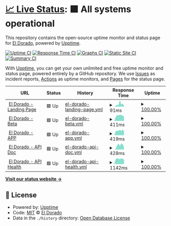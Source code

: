 # [📈 Live Status](https://eldoradoio.github.io/upptime): <!--live status--> **🟩 All systems operational**

This repository contains the open-source uptime monitor and status page for [El Dorado](https://eldoradoio.github.io/upptime), powered by [Upptime](https://github.com/upptime/upptime).

[![Uptime CI](https://github.com/eldoradoio/upptime/workflows/Uptime%20CI/badge.svg)](https://github.com/eldoradoio/upptime/actions?query=workflow%3A%22Uptime+CI%22)
[![Response Time CI](https://github.com/eldoradoio/upptime/workflows/Response%20Time%20CI/badge.svg)](https://github.com/eldoradoio/upptime/actions?query=workflow%3A%22Response+Time+CI%22)
[![Graphs CI](https://github.com/eldoradoio/upptime/workflows/Graphs%20CI/badge.svg)](https://github.com/eldoradoio/upptime/actions?query=workflow%3A%22Graphs+CI%22)
[![Static Site CI](https://github.com/eldoradoio/upptime/workflows/Static%20Site%20CI/badge.svg)](https://github.com/eldoradoio/upptime/actions?query=workflow%3A%22Static+Site+CI%22)
[![Summary CI](https://github.com/eldoradoio/upptime/workflows/Summary%20CI/badge.svg)](https://github.com/eldoradoio/upptime/actions?query=workflow%3A%22Summary+CI%22)

With [Upptime](https://upptime.js.org), you can get your own unlimited and free uptime monitor and status page, powered entirely by a GitHub repository. We use [Issues](https://github.com/eldoradoio/upptime/issues) as incident reports, [Actions](https://github.com/eldoradoio/upptime/actions) as uptime monitors, and [Pages](https://eldoradoio.github.io/upptime) for the status page.

<!--start: status pages-->
<!-- This summary is generated by Upptime (https://github.com/upptime/upptime) -->
<!-- Do not edit this manually, your changes will be overwritten -->
<!-- prettier-ignore -->
| URL | Status | History | Response Time | Uptime |
| --- | ------ | ------- | ------------- | ------ |
| <img alt="" src="https://icons.duckduckgo.com/ip3/eldorado.io.ico" height="13"> [El Dorado - Landing Page](https://eldorado.io/) | 🟩 Up | [el-dorado-landing-page.yml](https://github.com/eldoradoio/upptime/commits/HEAD/history/el-dorado-landing-page.yml) | <details><summary><img alt="Response time graph" src="./graphs/el-dorado-landing-page/response-time-week.png" height="20"> 91ms</summary><br><a href="https://eldoradoio.github.io/upptime/history/el-dorado-landing-page"><img alt="Response time 111" src="https://img.shields.io/endpoint?url=https%3A%2F%2Fraw.githubusercontent.com%2Feldoradoio%2Fupptime%2FHEAD%2Fapi%2Fel-dorado-landing-page%2Fresponse-time.json"></a><br><a href="https://eldoradoio.github.io/upptime/history/el-dorado-landing-page"><img alt="24-hour response time 35" src="https://img.shields.io/endpoint?url=https%3A%2F%2Fraw.githubusercontent.com%2Feldoradoio%2Fupptime%2FHEAD%2Fapi%2Fel-dorado-landing-page%2Fresponse-time-day.json"></a><br><a href="https://eldoradoio.github.io/upptime/history/el-dorado-landing-page"><img alt="7-day response time 91" src="https://img.shields.io/endpoint?url=https%3A%2F%2Fraw.githubusercontent.com%2Feldoradoio%2Fupptime%2FHEAD%2Fapi%2Fel-dorado-landing-page%2Fresponse-time-week.json"></a><br><a href="https://eldoradoio.github.io/upptime/history/el-dorado-landing-page"><img alt="30-day response time 135" src="https://img.shields.io/endpoint?url=https%3A%2F%2Fraw.githubusercontent.com%2Feldoradoio%2Fupptime%2FHEAD%2Fapi%2Fel-dorado-landing-page%2Fresponse-time-month.json"></a><br><a href="https://eldoradoio.github.io/upptime/history/el-dorado-landing-page"><img alt="1-year response time 116" src="https://img.shields.io/endpoint?url=https%3A%2F%2Fraw.githubusercontent.com%2Feldoradoio%2Fupptime%2FHEAD%2Fapi%2Fel-dorado-landing-page%2Fresponse-time-year.json"></a></details> | <details><summary><a href="https://eldoradoio.github.io/upptime/history/el-dorado-landing-page">100.00%</a></summary><a href="https://eldoradoio.github.io/upptime/history/el-dorado-landing-page"><img alt="All-time uptime 99.98%" src="https://img.shields.io/endpoint?url=https%3A%2F%2Fraw.githubusercontent.com%2Feldoradoio%2Fupptime%2FHEAD%2Fapi%2Fel-dorado-landing-page%2Fuptime.json"></a><br><a href="https://eldoradoio.github.io/upptime/history/el-dorado-landing-page"><img alt="24-hour uptime 100.00%" src="https://img.shields.io/endpoint?url=https%3A%2F%2Fraw.githubusercontent.com%2Feldoradoio%2Fupptime%2FHEAD%2Fapi%2Fel-dorado-landing-page%2Fuptime-day.json"></a><br><a href="https://eldoradoio.github.io/upptime/history/el-dorado-landing-page"><img alt="7-day uptime 100.00%" src="https://img.shields.io/endpoint?url=https%3A%2F%2Fraw.githubusercontent.com%2Feldoradoio%2Fupptime%2FHEAD%2Fapi%2Fel-dorado-landing-page%2Fuptime-week.json"></a><br><a href="https://eldoradoio.github.io/upptime/history/el-dorado-landing-page"><img alt="30-day uptime 100.00%" src="https://img.shields.io/endpoint?url=https%3A%2F%2Fraw.githubusercontent.com%2Feldoradoio%2Fupptime%2FHEAD%2Fapi%2Fel-dorado-landing-page%2Fuptime-month.json"></a><br><a href="https://eldoradoio.github.io/upptime/history/el-dorado-landing-page"><img alt="1-year uptime 99.98%" src="https://img.shields.io/endpoint?url=https%3A%2F%2Fraw.githubusercontent.com%2Feldoradoio%2Fupptime%2FHEAD%2Fapi%2Fel-dorado-landing-page%2Fuptime-year.json"></a></details>
| <img alt="" src="https://icons.duckduckgo.com/ip3/beta.eldorado.io.ico" height="13"> [El Dorado - Beta](https://beta.eldorado.io) | 🟩 Up | [el-dorado-beta.yml](https://github.com/eldoradoio/upptime/commits/HEAD/history/el-dorado-beta.yml) | <details><summary><img alt="Response time graph" src="./graphs/el-dorado-beta/response-time-week.png" height="20"> 411ms</summary><br><a href="https://eldoradoio.github.io/upptime/history/el-dorado-beta"><img alt="Response time 446" src="https://img.shields.io/endpoint?url=https%3A%2F%2Fraw.githubusercontent.com%2Feldoradoio%2Fupptime%2FHEAD%2Fapi%2Fel-dorado-beta%2Fresponse-time.json"></a><br><a href="https://eldoradoio.github.io/upptime/history/el-dorado-beta"><img alt="24-hour response time 340" src="https://img.shields.io/endpoint?url=https%3A%2F%2Fraw.githubusercontent.com%2Feldoradoio%2Fupptime%2FHEAD%2Fapi%2Fel-dorado-beta%2Fresponse-time-day.json"></a><br><a href="https://eldoradoio.github.io/upptime/history/el-dorado-beta"><img alt="7-day response time 411" src="https://img.shields.io/endpoint?url=https%3A%2F%2Fraw.githubusercontent.com%2Feldoradoio%2Fupptime%2FHEAD%2Fapi%2Fel-dorado-beta%2Fresponse-time-week.json"></a><br><a href="https://eldoradoio.github.io/upptime/history/el-dorado-beta"><img alt="30-day response time 438" src="https://img.shields.io/endpoint?url=https%3A%2F%2Fraw.githubusercontent.com%2Feldoradoio%2Fupptime%2FHEAD%2Fapi%2Fel-dorado-beta%2Fresponse-time-month.json"></a><br><a href="https://eldoradoio.github.io/upptime/history/el-dorado-beta"><img alt="1-year response time 454" src="https://img.shields.io/endpoint?url=https%3A%2F%2Fraw.githubusercontent.com%2Feldoradoio%2Fupptime%2FHEAD%2Fapi%2Fel-dorado-beta%2Fresponse-time-year.json"></a></details> | <details><summary><a href="https://eldoradoio.github.io/upptime/history/el-dorado-beta">100.00%</a></summary><a href="https://eldoradoio.github.io/upptime/history/el-dorado-beta"><img alt="All-time uptime 99.98%" src="https://img.shields.io/endpoint?url=https%3A%2F%2Fraw.githubusercontent.com%2Feldoradoio%2Fupptime%2FHEAD%2Fapi%2Fel-dorado-beta%2Fuptime.json"></a><br><a href="https://eldoradoio.github.io/upptime/history/el-dorado-beta"><img alt="24-hour uptime 100.00%" src="https://img.shields.io/endpoint?url=https%3A%2F%2Fraw.githubusercontent.com%2Feldoradoio%2Fupptime%2FHEAD%2Fapi%2Fel-dorado-beta%2Fuptime-day.json"></a><br><a href="https://eldoradoio.github.io/upptime/history/el-dorado-beta"><img alt="7-day uptime 100.00%" src="https://img.shields.io/endpoint?url=https%3A%2F%2Fraw.githubusercontent.com%2Feldoradoio%2Fupptime%2FHEAD%2Fapi%2Fel-dorado-beta%2Fuptime-week.json"></a><br><a href="https://eldoradoio.github.io/upptime/history/el-dorado-beta"><img alt="30-day uptime 100.00%" src="https://img.shields.io/endpoint?url=https%3A%2F%2Fraw.githubusercontent.com%2Feldoradoio%2Fupptime%2FHEAD%2Fapi%2Fel-dorado-beta%2Fuptime-month.json"></a><br><a href="https://eldoradoio.github.io/upptime/history/el-dorado-beta"><img alt="1-year uptime 100.00%" src="https://img.shields.io/endpoint?url=https%3A%2F%2Fraw.githubusercontent.com%2Feldoradoio%2Fupptime%2FHEAD%2Fapi%2Fel-dorado-beta%2Fuptime-year.json"></a></details>
| <img alt="" src="https://icons.duckduckgo.com/ip3/app.eldorado.io.ico" height="13"> [El Dorado - APP](https://app.eldorado.io) | 🟩 Up | [el-dorado-app.yml](https://github.com/eldoradoio/upptime/commits/HEAD/history/el-dorado-app.yml) | <details><summary><img alt="Response time graph" src="./graphs/el-dorado-app/response-time-week.png" height="20"> 419ms</summary><br><a href="https://eldoradoio.github.io/upptime/history/el-dorado-app"><img alt="Response time 418" src="https://img.shields.io/endpoint?url=https%3A%2F%2Fraw.githubusercontent.com%2Feldoradoio%2Fupptime%2FHEAD%2Fapi%2Fel-dorado-app%2Fresponse-time.json"></a><br><a href="https://eldoradoio.github.io/upptime/history/el-dorado-app"><img alt="24-hour response time 326" src="https://img.shields.io/endpoint?url=https%3A%2F%2Fraw.githubusercontent.com%2Feldoradoio%2Fupptime%2FHEAD%2Fapi%2Fel-dorado-app%2Fresponse-time-day.json"></a><br><a href="https://eldoradoio.github.io/upptime/history/el-dorado-app"><img alt="7-day response time 419" src="https://img.shields.io/endpoint?url=https%3A%2F%2Fraw.githubusercontent.com%2Feldoradoio%2Fupptime%2FHEAD%2Fapi%2Fel-dorado-app%2Fresponse-time-week.json"></a><br><a href="https://eldoradoio.github.io/upptime/history/el-dorado-app"><img alt="30-day response time 415" src="https://img.shields.io/endpoint?url=https%3A%2F%2Fraw.githubusercontent.com%2Feldoradoio%2Fupptime%2FHEAD%2Fapi%2Fel-dorado-app%2Fresponse-time-month.json"></a><br><a href="https://eldoradoio.github.io/upptime/history/el-dorado-app"><img alt="1-year response time 418" src="https://img.shields.io/endpoint?url=https%3A%2F%2Fraw.githubusercontent.com%2Feldoradoio%2Fupptime%2FHEAD%2Fapi%2Fel-dorado-app%2Fresponse-time-year.json"></a></details> | <details><summary><a href="https://eldoradoio.github.io/upptime/history/el-dorado-app">100.00%</a></summary><a href="https://eldoradoio.github.io/upptime/history/el-dorado-app"><img alt="All-time uptime 100.00%" src="https://img.shields.io/endpoint?url=https%3A%2F%2Fraw.githubusercontent.com%2Feldoradoio%2Fupptime%2FHEAD%2Fapi%2Fel-dorado-app%2Fuptime.json"></a><br><a href="https://eldoradoio.github.io/upptime/history/el-dorado-app"><img alt="24-hour uptime 100.00%" src="https://img.shields.io/endpoint?url=https%3A%2F%2Fraw.githubusercontent.com%2Feldoradoio%2Fupptime%2FHEAD%2Fapi%2Fel-dorado-app%2Fuptime-day.json"></a><br><a href="https://eldoradoio.github.io/upptime/history/el-dorado-app"><img alt="7-day uptime 100.00%" src="https://img.shields.io/endpoint?url=https%3A%2F%2Fraw.githubusercontent.com%2Feldoradoio%2Fupptime%2FHEAD%2Fapi%2Fel-dorado-app%2Fuptime-week.json"></a><br><a href="https://eldoradoio.github.io/upptime/history/el-dorado-app"><img alt="30-day uptime 100.00%" src="https://img.shields.io/endpoint?url=https%3A%2F%2Fraw.githubusercontent.com%2Feldoradoio%2Fupptime%2FHEAD%2Fapi%2Fel-dorado-app%2Fuptime-month.json"></a><br><a href="https://eldoradoio.github.io/upptime/history/el-dorado-app"><img alt="1-year uptime 100.00%" src="https://img.shields.io/endpoint?url=https%3A%2F%2Fraw.githubusercontent.com%2Feldoradoio%2Fupptime%2FHEAD%2Fapi%2Fel-dorado-app%2Fuptime-year.json"></a></details>
| <img alt="" src="https://icons.duckduckgo.com/ip3/api.eldorado.io.ico" height="13"> [El Dorado - API Doc](https://api.eldorado.io) | 🟩 Up | [el-dorado-api-doc.yml](https://github.com/eldoradoio/upptime/commits/HEAD/history/el-dorado-api-doc.yml) | <details><summary><img alt="Response time graph" src="./graphs/el-dorado-api-doc/response-time-week.png" height="20"> 428ms</summary><br><a href="https://eldoradoio.github.io/upptime/history/el-dorado-api-doc"><img alt="Response time 499" src="https://img.shields.io/endpoint?url=https%3A%2F%2Fraw.githubusercontent.com%2Feldoradoio%2Fupptime%2FHEAD%2Fapi%2Fel-dorado-api-doc%2Fresponse-time.json"></a><br><a href="https://eldoradoio.github.io/upptime/history/el-dorado-api-doc"><img alt="24-hour response time 257" src="https://img.shields.io/endpoint?url=https%3A%2F%2Fraw.githubusercontent.com%2Feldoradoio%2Fupptime%2FHEAD%2Fapi%2Fel-dorado-api-doc%2Fresponse-time-day.json"></a><br><a href="https://eldoradoio.github.io/upptime/history/el-dorado-api-doc"><img alt="7-day response time 428" src="https://img.shields.io/endpoint?url=https%3A%2F%2Fraw.githubusercontent.com%2Feldoradoio%2Fupptime%2FHEAD%2Fapi%2Fel-dorado-api-doc%2Fresponse-time-week.json"></a><br><a href="https://eldoradoio.github.io/upptime/history/el-dorado-api-doc"><img alt="30-day response time 443" src="https://img.shields.io/endpoint?url=https%3A%2F%2Fraw.githubusercontent.com%2Feldoradoio%2Fupptime%2FHEAD%2Fapi%2Fel-dorado-api-doc%2Fresponse-time-month.json"></a><br><a href="https://eldoradoio.github.io/upptime/history/el-dorado-api-doc"><img alt="1-year response time 499" src="https://img.shields.io/endpoint?url=https%3A%2F%2Fraw.githubusercontent.com%2Feldoradoio%2Fupptime%2FHEAD%2Fapi%2Fel-dorado-api-doc%2Fresponse-time-year.json"></a></details> | <details><summary><a href="https://eldoradoio.github.io/upptime/history/el-dorado-api-doc">100.00%</a></summary><a href="https://eldoradoio.github.io/upptime/history/el-dorado-api-doc"><img alt="All-time uptime 100.00%" src="https://img.shields.io/endpoint?url=https%3A%2F%2Fraw.githubusercontent.com%2Feldoradoio%2Fupptime%2FHEAD%2Fapi%2Fel-dorado-api-doc%2Fuptime.json"></a><br><a href="https://eldoradoio.github.io/upptime/history/el-dorado-api-doc"><img alt="24-hour uptime 100.00%" src="https://img.shields.io/endpoint?url=https%3A%2F%2Fraw.githubusercontent.com%2Feldoradoio%2Fupptime%2FHEAD%2Fapi%2Fel-dorado-api-doc%2Fuptime-day.json"></a><br><a href="https://eldoradoio.github.io/upptime/history/el-dorado-api-doc"><img alt="7-day uptime 100.00%" src="https://img.shields.io/endpoint?url=https%3A%2F%2Fraw.githubusercontent.com%2Feldoradoio%2Fupptime%2FHEAD%2Fapi%2Fel-dorado-api-doc%2Fuptime-week.json"></a><br><a href="https://eldoradoio.github.io/upptime/history/el-dorado-api-doc"><img alt="30-day uptime 100.00%" src="https://img.shields.io/endpoint?url=https%3A%2F%2Fraw.githubusercontent.com%2Feldoradoio%2Fupptime%2FHEAD%2Fapi%2Fel-dorado-api-doc%2Fuptime-month.json"></a><br><a href="https://eldoradoio.github.io/upptime/history/el-dorado-api-doc"><img alt="1-year uptime 100.00%" src="https://img.shields.io/endpoint?url=https%3A%2F%2Fraw.githubusercontent.com%2Feldoradoio%2Fupptime%2FHEAD%2Fapi%2Fel-dorado-api-doc%2Fuptime-year.json"></a></details>
| <img alt="" src="https://icons.duckduckgo.com/ip3/api.eldorado.io.ico" height="13"> [El Dorado - API Health](https://api.eldorado.io/api/clock) | 🟩 Up | [el-dorado-api-health.yml](https://github.com/eldoradoio/upptime/commits/HEAD/history/el-dorado-api-health.yml) | <details><summary><img alt="Response time graph" src="./graphs/el-dorado-api-health/response-time-week.png" height="20"> 1142ms</summary><br><a href="https://eldoradoio.github.io/upptime/history/el-dorado-api-health"><img alt="Response time 954" src="https://img.shields.io/endpoint?url=https%3A%2F%2Fraw.githubusercontent.com%2Feldoradoio%2Fupptime%2FHEAD%2Fapi%2Fel-dorado-api-health%2Fresponse-time.json"></a><br><a href="https://eldoradoio.github.io/upptime/history/el-dorado-api-health"><img alt="24-hour response time 1000" src="https://img.shields.io/endpoint?url=https%3A%2F%2Fraw.githubusercontent.com%2Feldoradoio%2Fupptime%2FHEAD%2Fapi%2Fel-dorado-api-health%2Fresponse-time-day.json"></a><br><a href="https://eldoradoio.github.io/upptime/history/el-dorado-api-health"><img alt="7-day response time 1142" src="https://img.shields.io/endpoint?url=https%3A%2F%2Fraw.githubusercontent.com%2Feldoradoio%2Fupptime%2FHEAD%2Fapi%2Fel-dorado-api-health%2Fresponse-time-week.json"></a><br><a href="https://eldoradoio.github.io/upptime/history/el-dorado-api-health"><img alt="30-day response time 1063" src="https://img.shields.io/endpoint?url=https%3A%2F%2Fraw.githubusercontent.com%2Feldoradoio%2Fupptime%2FHEAD%2Fapi%2Fel-dorado-api-health%2Fresponse-time-month.json"></a><br><a href="https://eldoradoio.github.io/upptime/history/el-dorado-api-health"><img alt="1-year response time 954" src="https://img.shields.io/endpoint?url=https%3A%2F%2Fraw.githubusercontent.com%2Feldoradoio%2Fupptime%2FHEAD%2Fapi%2Fel-dorado-api-health%2Fresponse-time-year.json"></a></details> | <details><summary><a href="https://eldoradoio.github.io/upptime/history/el-dorado-api-health">100.00%</a></summary><a href="https://eldoradoio.github.io/upptime/history/el-dorado-api-health"><img alt="All-time uptime 100.00%" src="https://img.shields.io/endpoint?url=https%3A%2F%2Fraw.githubusercontent.com%2Feldoradoio%2Fupptime%2FHEAD%2Fapi%2Fel-dorado-api-health%2Fuptime.json"></a><br><a href="https://eldoradoio.github.io/upptime/history/el-dorado-api-health"><img alt="24-hour uptime 100.00%" src="https://img.shields.io/endpoint?url=https%3A%2F%2Fraw.githubusercontent.com%2Feldoradoio%2Fupptime%2FHEAD%2Fapi%2Fel-dorado-api-health%2Fuptime-day.json"></a><br><a href="https://eldoradoio.github.io/upptime/history/el-dorado-api-health"><img alt="7-day uptime 100.00%" src="https://img.shields.io/endpoint?url=https%3A%2F%2Fraw.githubusercontent.com%2Feldoradoio%2Fupptime%2FHEAD%2Fapi%2Fel-dorado-api-health%2Fuptime-week.json"></a><br><a href="https://eldoradoio.github.io/upptime/history/el-dorado-api-health"><img alt="30-day uptime 100.00%" src="https://img.shields.io/endpoint?url=https%3A%2F%2Fraw.githubusercontent.com%2Feldoradoio%2Fupptime%2FHEAD%2Fapi%2Fel-dorado-api-health%2Fuptime-month.json"></a><br><a href="https://eldoradoio.github.io/upptime/history/el-dorado-api-health"><img alt="1-year uptime 100.00%" src="https://img.shields.io/endpoint?url=https%3A%2F%2Fraw.githubusercontent.com%2Feldoradoio%2Fupptime%2FHEAD%2Fapi%2Fel-dorado-api-health%2Fuptime-year.json"></a></details>

<!--end: status pages-->

[**Visit our status website →**](https://eldoradoio.github.io/upptime)

## 📄 License

- Powered by: [Upptime](https://github.com/upptime/upptime)
- Code: [MIT](./LICENSE) © [El Dorado](https://eldoradoio.github.io/upptime)
- Data in the `./history` directory: [Open Database License](https://opendatacommons.org/licenses/odbl/1-0/)
